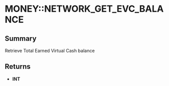 # MONEY::NETWORK_GET_EVC_BALANCE

## Summary
Retrieve Total Earned Virtual Cash balance

## Returns
* **INT**